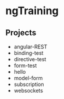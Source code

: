 # ngTraining

## Projects

* angular-REST
* binding-test
* directive-test
* form-test
* hello
* model-form
* subscription
* websockets

